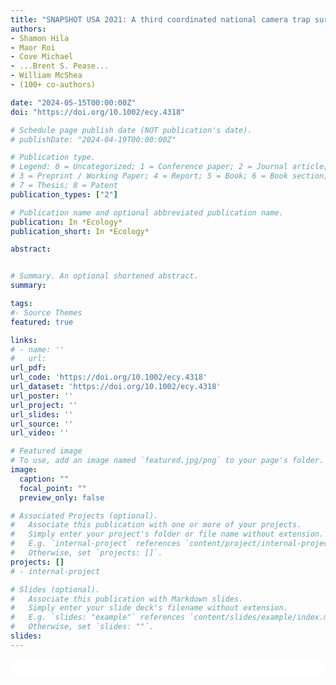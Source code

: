 ```yaml
---
title: "SNAPSHOT USA 2021: A third coordinated national camera trap survey of the United States"
authors:
- Shamon Hila  
- Maor Roi
- Cove Michael
- ...Brent S. Pease...
- William McShea
- (100+ co-authors)

date: "2024-05-15T00:00:00Z"
doi: "https://doi.org/10.1002/ecy.4318"

# Schedule page publish date (NOT publication's date).
# publishDate: "2024-04-19T00:00:00Z"

# Publication type.
# Legend: 0 = Uncategorized; 1 = Conference paper; 2 = Journal article;
# 3 = Preprint / Working Paper; 4 = Report; 5 = Book; 6 = Book section;
# 7 = Thesis; 8 = Patent
publication_types: ["2"]

# Publication name and optional abbreviated publication name.
publication: In *Ecology*
publication_short: In *Ecology*

abstract: 


# Summary. An optional shortened abstract.
summary:

tags:
#- Source Themes
featured: true

links:
# - name: ''
#   url: 
url_pdf: 
url_code: 'https://doi.org/10.1002/ecy.4318'
url_dataset: 'https://doi.org/10.1002/ecy.4318'
url_poster: ''
url_project: ''
url_slides: ''
url_source: ''
url_video: ''

# Featured image
# To use, add an image named `featured.jpg/png` to your page's folder. 
image:
  caption: ""
  focal_point: ""
  preview_only: false

# Associated Projects (optional).
#   Associate this publication with one or more of your projects.
#   Simply enter your project's folder or file name without extension.
#   E.g. `internal-project` references `content/project/internal-project/index.md`.
#   Otherwise, set `projects: []`.
projects: []
# - internal-project

# Slides (optional).
#   Associate this publication with Markdown slides.
#   Simply enter your slide deck's filename without extension.
#   E.g. `slides: "example"` references `content/slides/example/index.md`.
#   Otherwise, set `slides: ""`.
slides:
---
```


<html>
  <style>
    section {
        background: white;
        color: black;
        border-radius: 1em;
        padding: 1em;
        left: 50% }
    #inner {
        display: inline-block;
        display: flex;
        align-items: center;
        justify-content: center }
  </style>
  <section>
    <div id="inner">
      <script type='text/javascript' src='https://d1bxh8uas1mnw7.cloudfront.net/assets/embed.js'></script>
        <span style="float:left"; 
          class="__dimensions_badge_embed__" 
          data-doi="10.1002/ecy.4318" 
          data-hide-zero-citations="true" 
          data-legend="always">
        </span>
      <script async src="https://badge.dimensions.ai/badge.js" charset="utf-8"></script>
        <div  style="float:right"; 
          data-link-target="_blank" 
          data-badge-details="right" 
          data-badge-type="medium-donut"
          data-doi="10.1002/ecy.4318"   
          data-condensed="true" 
          data-hide-no-mentions="true" 
          class="altmetric-embed">
        </div>
    </div>
    <div id="inner">
    <span class="__dimensions_badge_embed__" data-doi="10.1002/ecy.4318"></span>
    <script async src="https://badge.dimensions.ai/badge.js" charset="utf-8"></script>
    </div>
  </section>